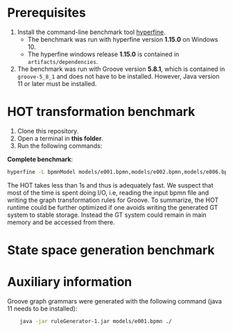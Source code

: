 # Prerequisites
1. Install the command-line benchmark tool [hyperfine](https://github.com/sharkdp/hyperfine#installation).
    - The benchmark was run with hyperfine version **1.15.0** on Windows 10.
    - The hyperfine windows release **1.15.0** is contained in `artifacts/dependencies`.
2. The benchmark was run with Groove version **5.8.1**, which is contained in `groove-5_8_1` and does not have to be installed.
However, Java version 11 or later must be installed.

# HOT transformation benchmark
1. Clone this repository.
2. Open a terminal in **this folder**.
3. Run the following commands:

**Complete benchmark**:
```bash
hyperfine -L bpmnModel models/e001.bpmn,models/e002.bpmn,models/e006.bpmn,models/e007.bpmn,models/e008.bpmn,models/e009.bpmn,models/e010.bpmn,models/e011.bpmn,models/e015.bpmn,models/e016.bpmn "java -jar ruleGenerator-1.jar {bpmnModel} ./" --output ./HOToutput.txt --export-json HOTstats.json
```

The HOT takes less than 1s and thus is adequately fast.
We suspect that most of the time is spent doing I/O, i.e, reading the input bpmn file and writing the graph transformation rules for Groove.
To summarize, the HOT runtime could be further optimized if one avoids writing the generated GT system to stable storage.
Instead the GT system could remain in main memory and be accessed from there.  

# State space generation benchmark

# Auxiliary information

Groove graph grammars were generated with the following command (java 11 needs to be installed):
```bash
    java -jar ruleGenerator-1.jar models/e001.bpmn ./
```